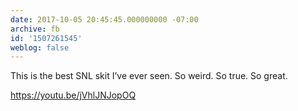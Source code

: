 ```yaml
---
date: 2017-10-05 20:45:45.000000000 -07:00
archive: fb
id: '1507261545'
weblog: false
---
```


This is the best SNL skit I’ve ever seen. So weird. So true. So great. 

https://youtu.be/jVhlJNJopOQ
